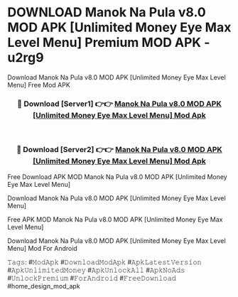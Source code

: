 # DOWNLOAD Manok Na Pula v8.0 MOD APK [Unlimited Money Eye Max Level Menu] Premium MOD APK - u2rg9
Download Manok Na Pula v8.0 MOD APK [Unlimited Money Eye Max Level Menu] Free Mod APK

<div align="center">
<h3>🔴 Download [Server1] 👉👉 <a href="https://apk-comot.site?title=Manok_Na_Pula_v8.0_MOD_APK_[Unlimited_Money_Eye_Max_Level_Menu]">Manok Na Pula v8.0 MOD APK [Unlimited Money Eye Max Level Menu] Mod Apk</a></h3><br>

<h3>🔴 Download [Server2] 👉👉 <a href="https://apk-comot.site?title=Manok_Na_Pula_v8.0_MOD_APK_[Unlimited_Money_Eye_Max_Level_Menu]">Manok Na Pula v8.0 MOD APK [Unlimited Money Eye Max Level Menu] Mod Apk</a></h3>
</div>


Free Download APK MOD Manok Na Pula v8.0 MOD APK [Unlimited Money Eye Max Level Menu]

Download Manok Na Pula v8.0 MOD APK [Unlimited Money Eye Max Level Menu] 

Free APK MOD Manok Na Pula v8.0 MOD APK [Unlimited Money Eye Max Level Menu] 

Download Manok Na Pula v8.0 MOD APK [Unlimited Money Eye Max Level Menu] Mod For Android

𝚃𝚊𝚐𝚜: #𝙼𝚘𝚍𝙰𝚙𝚔 #𝙳𝚘𝚠𝚗𝚕𝚘𝚊𝚍𝙼𝚘𝚍𝙰𝚙𝚔 #𝙰𝚙𝚔𝙻𝚊𝚝𝚎𝚜𝚝𝚅𝚎𝚛𝚜𝚒𝚘𝚗 #𝙰𝚙𝚔𝚄𝚗𝚕𝚒𝚖𝚒𝚝𝚎𝚍𝙼𝚘𝚗𝚎𝚢 #𝙰𝚙𝚔𝚄𝚗𝚕𝚘𝚌𝚔𝙰𝚕𝚕 #𝙰𝚙𝚔𝙽𝚘𝙰𝚍𝚜 #𝚄𝚗𝚕𝚘𝚌𝚔𝙿𝚛𝚎𝚖𝚒𝚞𝚖 #𝙵𝚘𝚛𝙰𝚗𝚍𝚛𝚘𝚒𝚍 #𝙵𝚛𝚎𝚎𝙳𝚘𝚠𝚗𝚕𝚘𝚊𝚍 #home_design_mod_apk